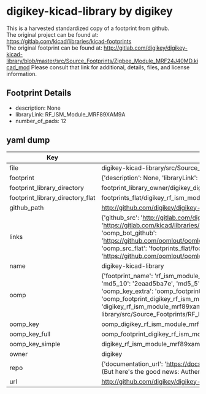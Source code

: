 # digikey-kicad-library by digikey  
This is a harvested standardized copy of a footprint from github.  
The original project can be found at:  
https://gitlab.com/kicad/libraries/kicad-footprints  
The original footprint can be found at:
http://gitlab.com/digikey/digikey-kicad-library/blob/master/src/Source_Footprints/Zigbee_Module_MRF24J40MD.kicad_mod
Please consult that link for additional, details, files, and license information.  
## Footprint Details
* description: None  
* libraryLink: RF_ISM_Module_MRF89XAM9A  
* number_of_pads: 12  
## yaml dump  
| Key | Value |  
| --- | --- |  
| file | digikey-kicad-library/src/Source_Footprints/RF_ISM_Module_MRF89XAM9A.kicad_mod |  
| footprint | {'description': None, 'libraryLink': 'RF_ISM_Module_MRF89XAM9A', 'number_of_pads': 12} |  
| footprint_library_directory | footprint_library_owner/digikey_digikey-kicad-library |  
| footprint_library_directory_flat | footprints_flat/digikey_rf_ism_module_mrf89xam9a_rf_ism_module_mrf89xam9a/working |  
| github_path | http://github.com/digikey/digikey-kicad-library/blob/master/src/Source_Footprints/RF_ISM_Module_MRF89XAM9A.kicad_mod |  
| links | {'github_src': 'http://gitlab.com/digikey/digikey-kicad-library/blob/master/src/Source_Footprints/Zigbee_Module_MRF24J40MD.kicad_mod', 'github_src_repo': 'https://gitlab.com/kicad/libraries/kicad-footprints', 'oomp_bot': 'footprints/digikey_rf_ism_module_mrf89xam9a_rf_ism_module_mrf89xam9a/working', 'oomp_bot_github': 'https://github.com/oomlout/oomlout_oomp_footprint_bot/tree/main/footprints/digikey_rf_ism_module_mrf89xam9a_rf_ism_module_mrf89xam9a/working', 'oomp_src_flat': 'footprints_flat/footprints_flat/digikey_rf_ism_module_mrf89xam9a_rf_ism_module_mrf89xam9a/working', 'oomp_src_flat_github': 'https://github.com/oomlout/oomlout_oomp_footprint_src/tree/main/footprints_flat/digikey_rf_ism_module_mrf89xam9a_rf_ism_module_mrf89xam9a/working'} |  
| name | digikey-kicad-library |  
| oomp | {'footprint_name': 'rf_ism_module_mrf89xam9a', 'library_name': 'rf_ism_module_mrf89xam9a_kicad_mod', 'md5': '2eaad5ba7e6e76b64225b101405ca449', 'md5_10': '2eaad5ba7e', 'md5_5': '2eaad', 'md5_6': '2eaad5', 'oomp_key': 'oomp_digikey_rf_ism_module_mrf89xam9a_rf_ism_module_mrf89xam9a', 'oomp_key_extra': 'oomp_footprint_digikey_rf_ism_module_mrf89xam9a_rf_ism_module_mrf89xam9a', 'oomp_key_full': 'oomp_footprint_digikey_rf_ism_module_mrf89xam9a_rf_ism_module_mrf89xam9a_2eaad5', 'oomp_key_simple': 'digikey_rf_ism_module_mrf89xam9a_rf_ism_module_mrf89xam9a', 'original_filename': 'digikey-kicad-library/src/Source_Footprints/RF_ISM_Module_MRF89XAM9A.kicad_mod', 'owner_name': 'digikey'} |  
| oomp_key | oomp_digikey_rf_ism_module_mrf89xam9a_rf_ism_module_mrf89xam9a |  
| oomp_key_full | oomp_footprint_digikey_rf_ism_module_mrf89xam9a_rf_ism_module_mrf89xam9a |  
| oomp_key_simple | digikey_rf_ism_module_mrf89xam9a_rf_ism_module_mrf89xam9a |  
| owner | digikey |  
| repo | {'documentation_url': 'https://docs.github.com/rest/overview/resources-in-the-rest-api#rate-limiting', 'message': "API rate limit exceeded for 84.66.173.59. (But here's the good news: Authenticated requests get a higher rate limit. Check out the documentation for more details.)"} |  
| url | http://github.com/digikey/digikey-kicad-library |  

